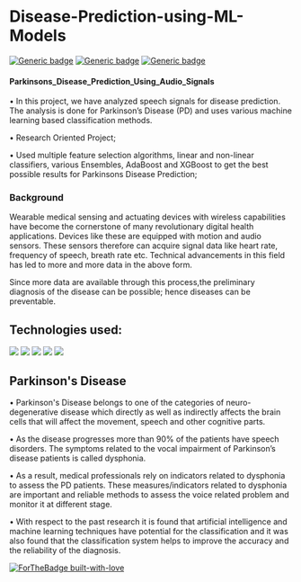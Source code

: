# Disease-Prediction-using-ML-Models

[![Generic badge](https://img.shields.io/badge/DISEASE-PREDICTION-BLUE.svg)](https://shields.io/)
[![Generic badge](https://img.shields.io/badge/MACHINE-LEARNING-<BLUE>.svg)](https://shields.io/)
[![Generic badge](https://img.shields.io/badge/DATA-MINING-<BLUE>.svg)](https://shields.io/)


#### Parkinsons_Disease_Prediction_Using_Audio_Signals
• In this project, we have analyzed speech signals for disease prediction. The analysis is done for Parkinson’s Disease (PD) and uses various machine learning based classification methods.

• Research Oriented Project; 

• Used multiple feature selection algorithms, linear and non-linear classifiers, various Ensembles, AdaBoost and XGBoost to get the best possible results for Parkinsons Disease Prediction;

### Background
Wearable medical sensing and actuating devices with wireless capabilities have become the cornerstone of many revolutionary digital health applications. Devices like these are equipped with motion and audio sensors. These sensors therefore can acquire signal data like heart rate, frequency of speech, breath rate etc. Technical advancements in this field has led to more and more data in the above form. 

Since more data are available through this process,the preliminary diagnosis of the disease can be possible; hence diseases can be preventable.


## Technologies used:
![](https://img.shields.io/badge/Language-PYTHON-orange.svg)
![](https://img.shields.io/badge/Library-sklearn-orange.svg)
![](https://img.shields.io/badge/MACHINE-LEARNING-blue.svg)
![](https://img.shields.io/badge/ML-SVM-green.svg)
![](https://img.shields.io/badge/ENSEMBLE-CLASSIFIERS-green.svg)


## Parkinson's Disease

•  Parkinson's Disease belongs to one of the categories of neuro-degenerative disease which directly as well as indirectly affects the brain cells that will affect the movement, speech and other cognitive parts. 

•  As the disease progresses more than 90% of the patients have speech disorders. The symptoms related to the vocal impairment of Parkinson’s disease patients is called dysphonia. 

•  As a result, medical professionals rely on indicators related to dysphonia to assess the PD patients. These measures/indicators related to dysphonia are important and reliable methods to assess the voice related problem and monitor it at different stage.

•  With respect to the past research it is found that artificial intelligence and machine learning techniques have potential for the classification and it was also found that the classification system helps to improve the accuracy and the reliability of the diagnosis.


[![ForTheBadge built-with-love](http://ForTheBadge.com/images/badges/built-with-love.svg)](https://GitHub.com/Naereen/)

